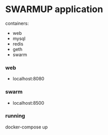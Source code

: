 # SWARMUP application

containers:
 - web
 - mysql
 - redis
 - geth
 - swarm

### web      
 - localhost:8080

### swarm
 - localhost:8500

### running
 docker-compose up
